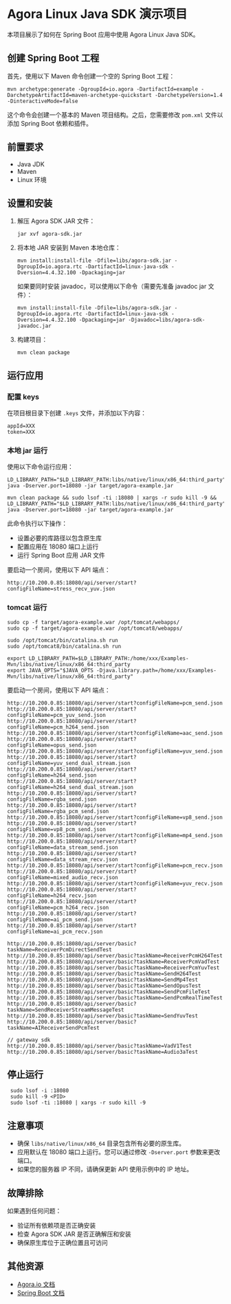 # Agora Linux Java SDK 演示项目

本项目展示了如何在 Spring Boot 应用中使用 Agora Linux Java SDK。

## 创建 Spring Boot 工程

首先，使用以下 Maven 命令创建一个空的 Spring Boot 工程：

```
mvn archetype:generate -DgroupId=io.agora -DartifactId=example -DarchetypeArtifactId=maven-archetype-quickstart -DarchetypeVersion=1.4 -DinteractiveMode=false
```

这个命令会创建一个基本的 Maven 项目结构。之后，您需要修改 `pom.xml` 文件以添加 Spring Boot 依赖和插件。

## 前置要求

- Java JDK
- Maven
- Linux 环境

## 设置和安装

1. 解压 Agora SDK JAR 文件：

   ```
   jar xvf agora-sdk.jar
   ```

2. 将本地 JAR 安装到 Maven 本地仓库：

   ```
   mvn install:install-file -Dfile=libs/agora-sdk.jar -DgroupId=io.agora.rtc -DartifactId=linux-java-sdk -Dversion=4.4.32.100 -Dpackaging=jar
   ```

   如果要同时安装 javadoc，可以使用以下命令（需要先准备 javadoc jar 文件）：

   ```
   mvn install:install-file -Dfile=libs/agora-sdk.jar -DgroupId=io.agora.rtc -DartifactId=linux-java-sdk -Dversion=4.4.32.100 -Dpackaging=jar -Djavadoc=libs/agora-sdk-javadoc.jar
   ```

3. 构建项目：

   ```
   mvn clean package
   ```

## 运行应用

### 配置 keys

在项目根目录下创建 `.keys` 文件，并添加以下内容：

```
appId=XXX
token=XXX
```

### 本地 jar 运行

使用以下命令运行应用：

```
LD_LIBRARY_PATH="$LD_LIBRARY_PATH:libs/native/linux/x86_64:third_party" java -Dserver.port=18080 -jar target/agora-example.jar

mvn clean package && sudo lsof -ti :18080 | xargs -r sudo kill -9 && LD_LIBRARY_PATH="$LD_LIBRARY_PATH:libs/native/linux/x86_64:third_party" java -Dserver.port=18080 -jar target/agora-example.jar
```

此命令执行以下操作：

- 设置必要的库路径以包含原生库
- 配置应用在 18080 端口上运行
- 运行 Spring Boot 应用 JAR 文件

要启动一个房间，使用以下 API 端点：

```
http://10.200.0.85:18080/api/server/start?configFileName=stress_recv_yuv.json
```

### tomcat 运行

```
sudo cp -f target/agora-example.war /opt/tomcat/webapps/
sudo cp -f target/agora-example.war /opt/tomcat8/webapps/

sudo /opt/tomcat/bin/catalina.sh run
sudo /opt/tomcat8/bin/catalina.sh run

export LD_LIBRARY_PATH=$LD_LIBRARY_PATH:/home/xxx/Examples-Mvn/libs/native/linux/x86_64:third_party
export JAVA_OPTS="$JAVA_OPTS -Djava.library.path=/home/xxx/Examples-Mvn/libs/native/linux/x86_64:third_party"
```

要启动一个房间，使用以下 API 端点：

```
http://10.200.0.85:18080/api/server/start?configFileName=pcm_send.json
http://10.200.0.85:18080/api/server/start?configFileName=pcm_yuv_send.json
http://10.200.0.85:18080/api/server/start?configFileName=pcm_h264_send.json
http://10.200.0.85:18080/api/server/start?configFileName=aac_send.json
http://10.200.0.85:18080/api/server/start?configFileName=opus_send.json
http://10.200.0.85:18080/api/server/start?configFileName=yuv_send.json
http://10.200.0.85:18080/api/server/start?configFileName=yuv_send_dual_stream.json
http://10.200.0.85:18080/api/server/start?configFileName=h264_send.json
http://10.200.0.85:18080/api/server/start?configFileName=h264_send_dual_stream.json
http://10.200.0.85:18080/api/server/start?configFileName=rgba_send.json
http://10.200.0.85:18080/api/server/start?configFileName=rgba_pcm_send.json
http://10.200.0.85:18080/api/server/start?configFileName=vp8_send.json
http://10.200.0.85:18080/api/server/start?configFileName=vp8_pcm_send.json
http://10.200.0.85:18080/api/server/start?configFileName=mp4_send.json
http://10.200.0.85:18080/api/server/start?configFileName=data_stream_send.json
http://10.200.0.85:18080/api/server/start?configFileName=data_stream_recv.json
http://10.200.0.85:18080/api/server/start?configFileName=pcm_recv.json
http://10.200.0.85:18080/api/server/start?configFileName=mixed_audio_recv.json
http://10.200.0.85:18080/api/server/start?configFileName=yuv_recv.json
http://10.200.0.85:18080/api/server/start?configFileName=h264_recv.json
http://10.200.0.85:18080/api/server/start?configFileName=pcm_h264_recv.json
http://10.200.0.85:18080/api/server/start?configFileName=ai_pcm_send.json
http://10.200.0.85:18080/api/server/start?configFileName=ai_pcm_recv.json

http://10.200.0.85:18080/api/server/basic?taskName=ReceiverPcmDirectSendTest
http://10.200.0.85:18080/api/server/basic?taskName=ReceiverPcmH264Test
http://10.200.0.85:18080/api/server/basic?taskName=ReceiverPcmVadTest
http://10.200.0.85:18080/api/server/basic?taskName=ReceiverPcmYuvTest
http://10.200.0.85:18080/api/server/basic?taskName=SendH264Test
http://10.200.0.85:18080/api/server/basic?taskName=SendMp4Test
http://10.200.0.85:18080/api/server/basic?taskName=SendOpusTest
http://10.200.0.85:18080/api/server/basic?taskName=SendPcmFileTest
http://10.200.0.85:18080/api/server/basic?taskName=SendPcmRealTimeTest
http://10.200.0.85:18080/api/server/basic?taskName=SendReceiverStreamMessageTest
http://10.200.0.85:18080/api/server/basic?taskName=SendYuvTest
http://10.200.0.85:18080/api/server/basic?taskName=AIReceiverSendPcmTest

// gateway sdk
http://10.200.0.85:18080/api/server/basic?taskName=VadV1Test
http://10.200.0.85:18080/api/server/basic?taskName=Audio3aTest
```

## 停止运行

```
 sudo lsof -i :18080
 sudo kill -9 <PID>
 sudo lsof -ti :18080 | xargs -r sudo kill -9
```

## 注意事项

- 确保 `libs/native/linux/x86_64` 目录包含所有必要的原生库。
- 应用默认在 18080 端口上运行。您可以通过修改 `-Dserver.port` 参数来更改端口。
- 如果您的服务器 IP 不同，请确保更新 API 使用示例中的 IP 地址。

## 故障排除

如果遇到任何问题：

- 验证所有依赖项是否正确安装
- 检查 Agora SDK JAR 是否正确解压和安装
- 确保原生库位于正确位置且可访问

## 其他资源

- [Agora.io 文档](https://docs.agora.io/cn/)
- [Spring Boot 文档](https://spring.io/projects/spring-boot)
